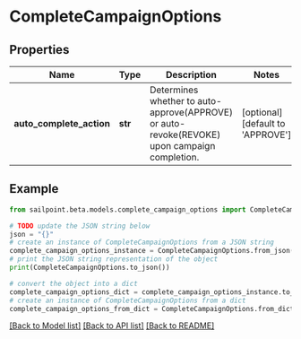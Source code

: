 # CompleteCampaignOptions


## Properties

Name | Type | Description | Notes
------------ | ------------- | ------------- | -------------
**auto_complete_action** | **str** | Determines whether to auto-approve(APPROVE) or auto-revoke(REVOKE) upon campaign completion. | [optional] [default to 'APPROVE']

## Example

```python
from sailpoint.beta.models.complete_campaign_options import CompleteCampaignOptions

# TODO update the JSON string below
json = "{}"
# create an instance of CompleteCampaignOptions from a JSON string
complete_campaign_options_instance = CompleteCampaignOptions.from_json(json)
# print the JSON string representation of the object
print(CompleteCampaignOptions.to_json())

# convert the object into a dict
complete_campaign_options_dict = complete_campaign_options_instance.to_dict()
# create an instance of CompleteCampaignOptions from a dict
complete_campaign_options_from_dict = CompleteCampaignOptions.from_dict(complete_campaign_options_dict)
```
[[Back to Model list]](../README.md#documentation-for-models) [[Back to API list]](../README.md#documentation-for-api-endpoints) [[Back to README]](../README.md)


